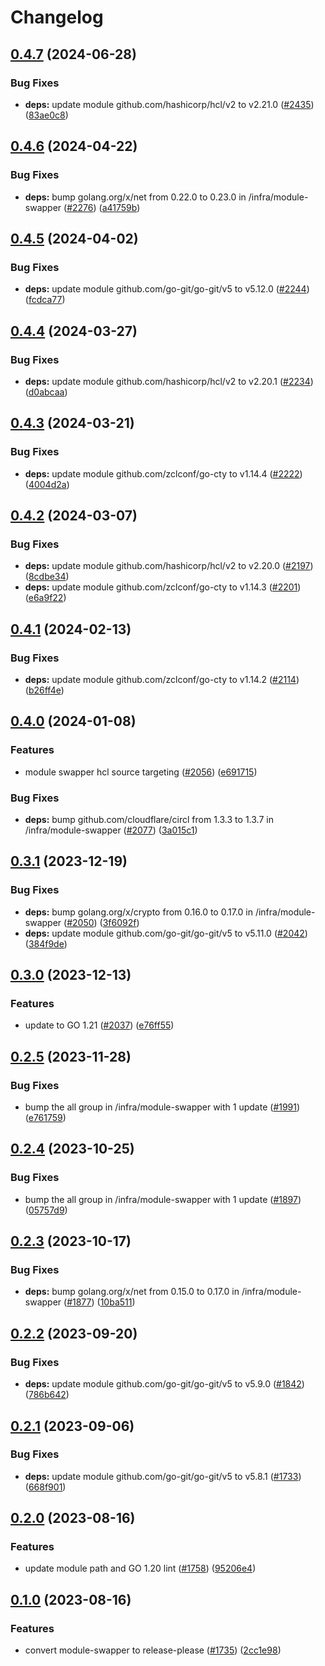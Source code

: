 # Changelog

## [0.4.7](https://github.com/GoogleCloudPlatform/cloud-foundation-toolkit/compare/infra/module-swapper/v0.4.6...infra/module-swapper/v0.4.7) (2024-06-28)


### Bug Fixes

* **deps:** update module github.com/hashicorp/hcl/v2 to v2.21.0 ([#2435](https://github.com/GoogleCloudPlatform/cloud-foundation-toolkit/issues/2435)) ([83ae0c8](https://github.com/GoogleCloudPlatform/cloud-foundation-toolkit/commit/83ae0c8f323edd7985a1267529fbb17877803f66))

## [0.4.6](https://github.com/GoogleCloudPlatform/cloud-foundation-toolkit/compare/infra/module-swapper/v0.4.5...infra/module-swapper/v0.4.6) (2024-04-22)


### Bug Fixes

* **deps:** bump golang.org/x/net from 0.22.0 to 0.23.0 in /infra/module-swapper ([#2276](https://github.com/GoogleCloudPlatform/cloud-foundation-toolkit/issues/2276)) ([a41759b](https://github.com/GoogleCloudPlatform/cloud-foundation-toolkit/commit/a41759b823364b9602309cbdc797156eb22e7dc2))

## [0.4.5](https://github.com/GoogleCloudPlatform/cloud-foundation-toolkit/compare/infra/module-swapper/v0.4.4...infra/module-swapper/v0.4.5) (2024-04-02)


### Bug Fixes

* **deps:** update module github.com/go-git/go-git/v5 to v5.12.0 ([#2244](https://github.com/GoogleCloudPlatform/cloud-foundation-toolkit/issues/2244)) ([fcdca77](https://github.com/GoogleCloudPlatform/cloud-foundation-toolkit/commit/fcdca77dcfe63b6e928ce551863df69e2cedc6cd))

## [0.4.4](https://github.com/GoogleCloudPlatform/cloud-foundation-toolkit/compare/infra/module-swapper/v0.4.3...infra/module-swapper/v0.4.4) (2024-03-27)


### Bug Fixes

* **deps:** update module github.com/hashicorp/hcl/v2 to v2.20.1 ([#2234](https://github.com/GoogleCloudPlatform/cloud-foundation-toolkit/issues/2234)) ([d0abcaa](https://github.com/GoogleCloudPlatform/cloud-foundation-toolkit/commit/d0abcaac87792cbab865f78b2e98b0ce0849f309))

## [0.4.3](https://github.com/GoogleCloudPlatform/cloud-foundation-toolkit/compare/infra/module-swapper/v0.4.2...infra/module-swapper/v0.4.3) (2024-03-21)


### Bug Fixes

* **deps:** update module github.com/zclconf/go-cty to v1.14.4 ([#2222](https://github.com/GoogleCloudPlatform/cloud-foundation-toolkit/issues/2222)) ([4004d2a](https://github.com/GoogleCloudPlatform/cloud-foundation-toolkit/commit/4004d2a2ffaae6504279130cb31c42ce2d8dfa99))

## [0.4.2](https://github.com/GoogleCloudPlatform/cloud-foundation-toolkit/compare/infra/module-swapper/v0.4.1...infra/module-swapper/v0.4.2) (2024-03-07)


### Bug Fixes

* **deps:** update module github.com/hashicorp/hcl/v2 to v2.20.0 ([#2197](https://github.com/GoogleCloudPlatform/cloud-foundation-toolkit/issues/2197)) ([8cdbe34](https://github.com/GoogleCloudPlatform/cloud-foundation-toolkit/commit/8cdbe3444ee4fa25f25dcd779b2cfc63ee158dc5))
* **deps:** update module github.com/zclconf/go-cty to v1.14.3 ([#2201](https://github.com/GoogleCloudPlatform/cloud-foundation-toolkit/issues/2201)) ([e6a9f22](https://github.com/GoogleCloudPlatform/cloud-foundation-toolkit/commit/e6a9f220b040fd63946eabaf8ec84385611ca8d2))

## [0.4.1](https://github.com/GoogleCloudPlatform/cloud-foundation-toolkit/compare/infra/module-swapper/v0.4.0...infra/module-swapper/v0.4.1) (2024-02-13)


### Bug Fixes

* **deps:** update module github.com/zclconf/go-cty to v1.14.2 ([#2114](https://github.com/GoogleCloudPlatform/cloud-foundation-toolkit/issues/2114)) ([b26ff4e](https://github.com/GoogleCloudPlatform/cloud-foundation-toolkit/commit/b26ff4e8316c724a57745cab4a52773c876e7cb5))

## [0.4.0](https://github.com/GoogleCloudPlatform/cloud-foundation-toolkit/compare/infra/module-swapper/v0.3.1...infra/module-swapper/v0.4.0) (2024-01-08)


### Features

* module swapper hcl source targeting ([#2056](https://github.com/GoogleCloudPlatform/cloud-foundation-toolkit/issues/2056)) ([e691715](https://github.com/GoogleCloudPlatform/cloud-foundation-toolkit/commit/e691715314f3f3d5a2cf10103f81f9ac7a80a3f1))


### Bug Fixes

* **deps:** bump github.com/cloudflare/circl from 1.3.3 to 1.3.7 in /infra/module-swapper ([#2077](https://github.com/GoogleCloudPlatform/cloud-foundation-toolkit/issues/2077)) ([3a015c1](https://github.com/GoogleCloudPlatform/cloud-foundation-toolkit/commit/3a015c166ed27c9a53ee743ae3d44543ae3b9f12))

## [0.3.1](https://github.com/GoogleCloudPlatform/cloud-foundation-toolkit/compare/infra/module-swapper/v0.3.0...infra/module-swapper/v0.3.1) (2023-12-19)


### Bug Fixes

* **deps:** bump golang.org/x/crypto from 0.16.0 to 0.17.0 in /infra/module-swapper ([#2050](https://github.com/GoogleCloudPlatform/cloud-foundation-toolkit/issues/2050)) ([3f6092f](https://github.com/GoogleCloudPlatform/cloud-foundation-toolkit/commit/3f6092f1a44b83f92c0b6b8c4529f20ac1478d7d))
* **deps:** update module github.com/go-git/go-git/v5 to v5.11.0 ([#2042](https://github.com/GoogleCloudPlatform/cloud-foundation-toolkit/issues/2042)) ([384f9de](https://github.com/GoogleCloudPlatform/cloud-foundation-toolkit/commit/384f9de317f3a47f590572730c521fe5228e9cc9))

## [0.3.0](https://github.com/GoogleCloudPlatform/cloud-foundation-toolkit/compare/infra/module-swapper/v0.2.5...infra/module-swapper/v0.3.0) (2023-12-13)


### Features

* update to GO 1.21 ([#2037](https://github.com/GoogleCloudPlatform/cloud-foundation-toolkit/issues/2037)) ([e76ff55](https://github.com/GoogleCloudPlatform/cloud-foundation-toolkit/commit/e76ff55afb5ee9c8c57b7b8a802acdab1ca15130))

## [0.2.5](https://github.com/GoogleCloudPlatform/cloud-foundation-toolkit/compare/infra/module-swapper/v0.2.4...infra/module-swapper/v0.2.5) (2023-11-28)


### Bug Fixes

* bump the all group in /infra/module-swapper with 1 update ([#1991](https://github.com/GoogleCloudPlatform/cloud-foundation-toolkit/issues/1991)) ([e761759](https://github.com/GoogleCloudPlatform/cloud-foundation-toolkit/commit/e76175977bc82a4ae9f15ab55166ad2dc8e52e31))

## [0.2.4](https://github.com/GoogleCloudPlatform/cloud-foundation-toolkit/compare/infra/module-swapper/v0.2.3...infra/module-swapper/v0.2.4) (2023-10-25)


### Bug Fixes

* bump the all group in /infra/module-swapper with 1 update ([#1897](https://github.com/GoogleCloudPlatform/cloud-foundation-toolkit/issues/1897)) ([05757d9](https://github.com/GoogleCloudPlatform/cloud-foundation-toolkit/commit/05757d901b2c53ab28904ad03557168c44215b81))

## [0.2.3](https://github.com/GoogleCloudPlatform/cloud-foundation-toolkit/compare/infra/module-swapper/v0.2.2...infra/module-swapper/v0.2.3) (2023-10-17)


### Bug Fixes

* **deps:** bump golang.org/x/net from 0.15.0 to 0.17.0 in /infra/module-swapper ([#1877](https://github.com/GoogleCloudPlatform/cloud-foundation-toolkit/issues/1877)) ([10ba511](https://github.com/GoogleCloudPlatform/cloud-foundation-toolkit/commit/10ba51138264e1f675d851f4f8b08e15168c74ad))

## [0.2.2](https://github.com/GoogleCloudPlatform/cloud-foundation-toolkit/compare/infra/module-swapper/v0.2.1...infra/module-swapper/v0.2.2) (2023-09-20)


### Bug Fixes

* **deps:** update module github.com/go-git/go-git/v5 to v5.9.0 ([#1842](https://github.com/GoogleCloudPlatform/cloud-foundation-toolkit/issues/1842)) ([786b642](https://github.com/GoogleCloudPlatform/cloud-foundation-toolkit/commit/786b642a15fdfb6efc970859f75c359fc2d74db5))

## [0.2.1](https://github.com/GoogleCloudPlatform/cloud-foundation-toolkit/compare/infra/module-swapper/v0.2.0...infra/module-swapper/v0.2.1) (2023-09-06)


### Bug Fixes

* **deps:** update module github.com/go-git/go-git/v5 to v5.8.1 ([#1733](https://github.com/GoogleCloudPlatform/cloud-foundation-toolkit/issues/1733)) ([668f901](https://github.com/GoogleCloudPlatform/cloud-foundation-toolkit/commit/668f90157ee5e3d1b07dc23caefeb1e2083bab3c))

## [0.2.0](https://github.com/GoogleCloudPlatform/cloud-foundation-toolkit/compare/infra/module-swapper/v0.1.0...infra/module-swapper/v0.2.0) (2023-08-16)


### Features

* update module path and GO 1.20 lint ([#1758](https://github.com/GoogleCloudPlatform/cloud-foundation-toolkit/issues/1758)) ([95206e4](https://github.com/GoogleCloudPlatform/cloud-foundation-toolkit/commit/95206e4a1f3e3e46312e7334839923194a0b5942))

## [0.1.0](https://github.com/GoogleCloudPlatform/cloud-foundation-toolkit/compare/infra/module-swapper-v0.0.1...infra/module-swapper/v0.1.0) (2023-08-16)


### Features

* convert module-swapper to release-please ([#1735](https://github.com/GoogleCloudPlatform/cloud-foundation-toolkit/issues/1735)) ([2cc1e98](https://github.com/GoogleCloudPlatform/cloud-foundation-toolkit/commit/2cc1e987d4f7a8cb861f6b78d755529ae713103e))
